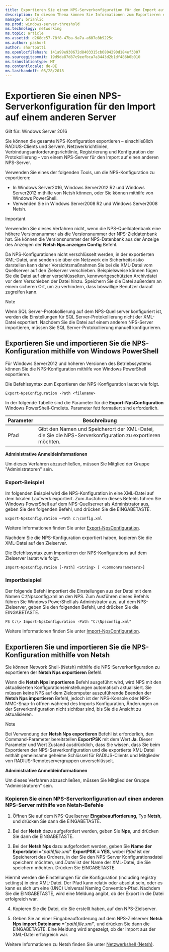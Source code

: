 ```yaml
---
title: Exportieren Sie einen NPS-Serverkonfiguration für den Import auf einem anderen Server
description: In diesem Thema können Sie Informationen zum Exportieren einer Netzwerkrichtlinienserver-Konfiguration in Windows Server2016.
manager: brianlic
ms.prod: windows-server-threshold
ms.technology: networking
ms.topic: article
ms.assetid: d268dc57-78f8-47ba-9a7a-a607e8b9225c
ms.author: pashort
author: shortpatti
ms.openlocfilehash: 141a99e930672d8403315cb6804290d184ef3007
ms.sourcegitcommit: 19d9da87d87c9eefbca7a3443d2b1df486b0b010
ms.translationtype: MT
ms.contentlocale: de-DE
ms.lasthandoff: 03/28/2018
---
```

# <a name="export-an-nps-server-configuration-for-import-on-another-server"></a>Exportieren Sie einen NPS-Serverkonfiguration für den Import auf einem anderen Server

Gilt für: Windows Server 2016

Sie können die gesamte NPS-Konfiguration exportieren – einschließlich RADIUS-Clients und Servern, Netzwerkrichtlinien, Verbindungsanforderungsrichtlinie, Registrierung und Konfiguration der Protokollierung – von einem NPS-Server für den Import auf einen anderen NPS-Server. 

Verwenden Sie eines der folgenden Tools, um die NPS-Konfiguration zu exportieren:

- In Windows Server2016, Windows Server2012 R2 und Windows Server2012 mithilfe von Netsh können, oder Sie können mithilfe von Windows PowerShell.
- Verwenden Sie in Windows Server2008 R2 und Windows Server2008 Netsh.

>[!IMPORTANT]
>Verwenden Sie dieses Verfahren nicht, wenn die NPS-Quelldatenbank eine höhere Versionsnummer als die Versionsnummer der NPS-Zieldatenbank hat. Sie können die Versionsnummer der NPS-Datenbank aus der Anzeige des Anzeigen der **Netsh Nps anzeigen Config** Befehl.

Da NPS-Konfigurationen nicht verschlüsselt werden, in der exportierten XML-Datei, und senden sie über ein Netzwerk ein Sicherheitsrisiko darstellen kann daher Vorsichtsmaßnahmen Sie bei die XML-Datei vom Quellserver auf den Zielserver verschieben. Beispielsweise können fügen Sie die Datei auf einer verschlüsselten, kennwortgeschützten Archivdatei vor dem Verschieben der Datei hinzu. Speichern Sie die Datei außerdem an einem sicheren Ort, um zu verhindern, dass böswillige Benutzer darauf zugreifen kann.

>[!NOTE]
>Wenn SQL Server-Protokollierung auf dem NPS-Quellserver konfiguriert ist, werden die Einstellungen für SQL Server-Protokollierung nicht der XML-Datei exportiert. Nachdem Sie die Datei auf einem anderen NPS-Server importieren, müssen Sie SQL Server-Protokollierung manuell konfigurieren.

## <a name="export-and-import-the-nps-configuration-by-using-windows-powershell"></a>Exportieren Sie und importieren Sie die NPS-Konfiguration mithilfe von Windows PowerShell

Für Windows Server2012 und höheren Versionen des Betriebssystems können Sie die NPS-Konfiguration mithilfe von Windows PowerShell exportieren.

Die Befehlssyntax zum Exportieren der NPS-Konfiguration lautet wie folgt. 

    Export-NpsConfiguration -Path <filename>

In der folgende Tabelle sind die Parameter für die **Export-NpsConfiguration** Windows PowerShell-Cmdlets. Parameter fett formatiert sind erforderlich.

|Parameter|Beschreibung|
|---------|-----------|
|Pfad|Gibt den Namen und Speicherort der XML-Datei, die Sie die NPS-Serverkonfiguration zu exportieren möchten.|

**Administrative Anmeldeinformationen**

Um dieses Verfahren abzuschließen, müssen Sie Mitglied der Gruppe "Administratoren" sein.

### <a name="export-example"></a>Export-Beispiel 

Im folgenden Beispiel wird die NPS-Konfiguration in eine XML-Datei auf dem lokalen Laufwerk exportiert. Zum Ausführen dieses Befehls führen Sie Windows PowerShell auf dem NPS-Quellserver als Administrator aus, geben Sie den folgenden Befehl, und drücken Sie die EINGABETASTE.

`Export-NpsConfiguration –Path c:\config.xml` 

Weitere Informationen finden Sie unter [Export-NpsConfiguration](https://technet.microsoft.com/library/jj872749.aspx).

Nachdem Sie die NPS-Konfiguration exportiert haben, kopieren Sie die XML-Datei auf den Zielserver.

Die Befehlssyntax zum Importieren der NPS-Konfigurations auf dem Zielserver lautet wie folgt.

    Import-NpsConfiguration [-Path] <String> [ <CommonParameters>]

### <a name="import-example"></a>Importbeispiel

Der folgende Befehl importiert die Einstellungen aus der Datei mit dem Namen C:\Npsconfig.xml an den NPS. Zum Ausführen dieses Befehls führen Sie Windows PowerShell als Administrator aus, auf dem NPS-Zielserver, geben Sie den folgenden Befehl, und drücken Sie die EINGABETASTE.

    PS C:\> Import-NpsConfiguration -Path "C:\Npsconfig.xml"

Weitere Informationen finden Sie unter [Import-NpsConfiguration](https://technet.microsoft.com/library/jj872750.aspx).

## <a name="export-and-import-the-nps-configuration-by-using-netsh"></a>Exportieren Sie und importieren Sie die NPS-Konfiguration mithilfe von Netsh

Sie können Network Shell-\(Netsh\) mithilfe die NPS-Serverkonfiguration zu exportieren der **Netsh Nps exportieren** Befehl.

Wenn die **Netsh Nps importieren** Befehl ausgeführt wird, wird NPS mit den aktualisierten Konfigurationseinstellungen automatisch aktualisiert. Sie müssen keine NPS auf dem Zielcomputer auszuführende Beenden der **Netsh Nps importieren** Befehl, jedoch ist der NPS-Konsole oder NPS-MMC-Snap-In öffnen während des Imports Konfiguration, Änderungen an der Serverkonfiguration nicht sichtbar sind, bis Sie die Ansicht zu aktualisieren. 

>[!NOTE]
>Bei Verwendung der **Netsh Nps exportieren** Befehl ist erforderlich, den Command-Parameter bereitstellen **ExportPSK** mit dem Wert **Ja**. Dieser Parameter und Wert Zustand ausdrücklich, dass Sie wissen, dass Sie beim Exportieren der NPS-Serverkonfiguration und die exportierte XML-Datei enthält gemeinsame geheime Schlüssel für RADIUS-Clients und Mitglieder von RADIUS-Remoteservergruppen unverschlüsselt.

**Administrative Anmeldeinformationen**

Um dieses Verfahren abzuschließen, müssen Sie Mitglied der Gruppe "Administratoren" sein.

### <a name="to-copy-an-nps-server-configuration-to-another-nps-server-using-netsh-commands"></a>Kopieren Sie einen NPS-Serverkonfiguration auf einen anderen NPS-Server mithilfe von Netsh-Befehle

1. Öffnen Sie auf dem NPS-Quellserver **Eingabeaufforderung**, Typ **Netsh**, und drücken Sie dann die EINGABETASTE.

2. Bei der **Netsh** dazu aufgefordert werden, geben Sie **Nps**, und drücken Sie dann die EINGABETASTE. 

3. Bei der **Netsh Nps** dazu aufgefordert werden, geben Sie **Name der Exportdatei =**"*path\file.xml*" **ExportPSK = YES**, wobei *Pfad* ist der Speicherort des Ordners, in der Sie den NPS-Server Konfigurationsdatei speichern möchten, und *Datei* ist der Name der XML-Datei, die Sie speichern möchten. Drücken Sie EINGABETASTE. 

Hiermit werden die Einstellungen für die Konfiguration \(including registry settings\) in eine XML-Datei. Der Pfad kann relativ oder absolut sein, oder es kann es sich um eine \(UNC\) Universal Naming Convention-Pfad. Nachdem Sie die EINGABETASTE, wird eine Meldung angibt, ob der Export in die Datei erfolgreich war.

4. Kopieren Sie die Datei, die Sie erstellt haben, auf den NPS-Zielserver.

5. Geben Sie an einer Eingabeaufforderung auf dem NPS-Zielserver **Netsh Nps import Dateiname =**"*path\file.xml*", und drücken Sie dann die EINGABETASTE. Eine Meldung wird angezeigt, ob der Import aus der XML-Datei erfolgreich war.

Weitere Informationen zu Netsh finden Sie unter [Netzwerkshell (Netsh)](../netsh/netsh.md).

